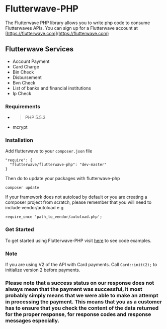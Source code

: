 # Flutterwave-PHP
The Flutterwave PHP library allows you to write php code to consume Flutterwaves APIs.
You can sign up for a Flutterwave account at [https://flutterwave.com](https://flutterwave.com)

## Flutterwave Services
- Account Payment
- Card Charge
- Bin Check
- Disbursement
- Bvn Check
- List of banks and financial institutions
- Ip Check

### Requirements
- > PHP 5.5.3
- mcrypt

### Installation

Add flutterwave to your `composer.json` file
```
"require": {
  "flutterwave/flutterwave-php": "dev-master"
}
```

Then do to update your packages with flutterwave-php
```
composer update
```

If your framework does not autoload by default or you are creating a composer project from scratch, please
remember that you will need to include vendor/autoload e.g
```
require_once 'path_to_vendor/autoload.php';
```

### Get Started
To get started using Flutterwave-PHP visit [here](https://github.com/Flutterwave/flutterwave-php/tree/master/examples) to see code examples.

### Note

If you are using V2 of the API with Card payments. Call `Card::init(2);` to initialize version 2 before payments.

### Please note that a success status on our response does not always mean that the payment was successful, it most probably simply means that we were able to make an attempt in processing the payment. This means that you as a customer has to ensure that you check the content of the data returned for the proper response, for response codes and response messages especially.